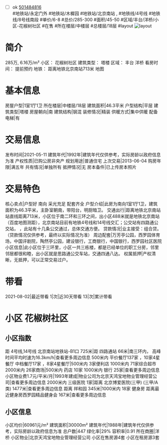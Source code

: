 - [ ] ok [501484816](https://bj.5i5j.com/ershoufang/501484816.html)  
 #地铁站/永定门外 #地铁站/木樨园 #地铁站/北京南站 ,  #地铁线/4号线 #地铁线/8号线南段
#单价/6-8 #总价/285-300 #面积/45-50   #区域/丰台/洋桥/小区-花椒树社区 #在售 #所在楼层/中楼层 #总楼层/18层 #layout 
![layout](http://image2a.5i5j.com/bdir/layout/1eabdc4e30f746b89c344407df506f67.jpg_P5.jpg) 
# 简介 
 285万,  6.16万/m² 
小区： 花椒树社区
建筑类型： 塔楼
区域： 丰台 洋桥
看房时间： 提前预约
地铁： 距离地铁北京南站713米 地图
# 基本信息 
 房屋户型|1室1厅1卫
所在楼层|中楼层/18层
建筑面积|46.3平米
户型结构|平层
建筑类型|塔楼
房屋朝向|南
建筑结构|钢混
装修情况|精装
供暖方式|集中供暖
配备电梯|有
# 交易信息 
 发布时间|2021-05-11
建筑年代|1992年|建筑年代仅供参考，实际房龄以政府信息为准
产权性质|已购公房非央产
规划用途|普通住宅
上次交易|2013-06-04
购房年限|满五年
共有情况|单独所有
抵押情况|无
房本备件|已上传房本照片
# 交易特色 
 核心卖点|户型好 南向 采光充足 配套齐全
户型介绍|此房为南向1室1厅1卫，建筑面积为46.3平米，主卧室朝南，带阳台，明厨暗卫。
交通出行|距离地铁北京南站站直线距离713米，小区位于南二环和三环之间，出小区488米就是地铁北京南站（百度地图测距），北京南站目前有地铁4号线和14号线交汇；公交站有四路通公交站， ，此站有十几条公交通过，总体交通方便。
贷款情况|业主接受：组合贷。（贷款情况仅供参考，最终以实际情况为准）
周边配套|万芳亭公园，西罗园体育场，中国评剧院，陶然亭公园，建设银行，工商银行，中国银行，西罗园社区医院
小区信息|此小区位于三环里，小区一共三栋楼，都是已经单位的职工分房，邻里邻居都很和睦，出小区就是思路通公交车站，交通四通八达。
权属抵押|产权清晰，无抵押，可以正常交易过户。
# 带看 
 2021-08-02|最近带看	 1|次|近30天带看	 13|次|累计带看
# 小区 花椒树社区
## 小区指数 
 距 4号线,14号线 北京南站地铁站-B1口 725米|距 四路通站 66米|南三环内， 高峰时间平均时速为16.3km/h|查看更多周边信息
500米内 平价餐厅137家 ，10家4星餐厅
中档餐厅17家 ，8家4星餐厅|500米内 3家便利店
1000米内 71家综合超市
2000米内 26家商场|500米内 药店 10家
1000米内 银行 25家|查看更多周边信息
小区物业费1.7元/平米/月|1993年建成|物业公司为北京天鸿宝地物业管理经营公司|查看更多周边信息
2000米内 三级医院 1家|距离 北京博爱医院(三甲) (三甲/A类) 1477米|查看更多周边信息
距离 祥和园 345米|1000米内 18家 健身房
距离最近健身房西罗园精品健身会 167米|查看更多周边信息
## 小区信息 
 小区均价|60961元/m²
建筑面积|30000m²
建筑年代|1988年|建筑年代仅供参考，实际房龄以政府信息为准
总户数|447
绿化率|29%
容积率|0.91
所在商圈|洋桥
小区物业|北京天鸿宝地物业管理经营公司
小区在售房源4套
小区在租房源3套
